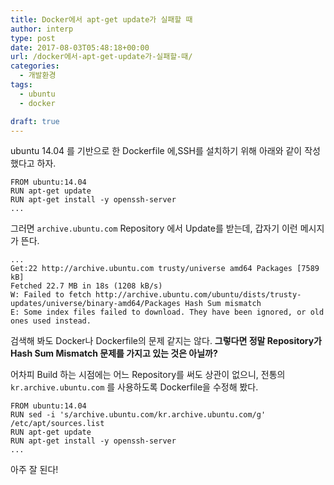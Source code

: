 ```yaml
---
title: Docker에서 apt-get update가 실패할 때
author: interp
type: post
date: 2017-08-03T05:48:18+00:00
url: /docker에서-apt-get-update가-실패할-때/
categories:
  - 개발환경
tags:
  - ubuntu
  - docker

draft: true
---
```

ubuntu 14.04 를 기반으로 한 Dockerfile 에,SSH를 설치하기 위해 아래와 같이 작성했다고 하자.

```plain
FROM ubuntu:14.04
RUN apt-get update
RUN apt-get install -y openssh-server
...
```

그러면 `archive.ubuntu.com` Repository 에서 Update를 받는데, 갑자기 이런 메시지가 뜬다.

```plain
...
Get:22 http://archive.ubuntu.com trusty/universe amd64 Packages [7589 kB]
Fetched 22.7 MB in 18s (1208 kB/s)
W: Failed to fetch http://archive.ubuntu.com/ubuntu/dists/trusty-updates/universe/binary-amd64/Packages Hash Sum mismatch
E: Some index files failed to download. They have been ignored, or old ones used instead.
```

검색해 봐도 Docker나 Dockerfile의 문제 같지는 않다. **그렇다면 정말 Repository가 Hash Sum Mismatch 문제를 가지고 있는 것은 아닐까?**

어차피 Build 하는 시점에는 어느 Repository를 써도 상관이 없으니, 전통의 `kr.archive.ubuntu.com` 를 사용하도록 Dockerfile을 수정해 봤다.

```plain
FROM ubuntu:14.04
RUN sed -i 's/archive.ubuntu.com/kr.archive.ubuntu.com/g' /etc/apt/sources.list
RUN apt-get update
RUN apt-get install -y openssh-server
...
```

아주 잘 된다!
